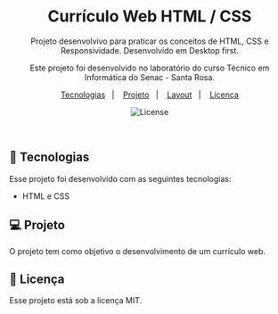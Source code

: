  <h1 align="center"> Currículo Web HTML / CSS </h1>

<p align="center">
Projeto desenvolvivo para praticar os conceitos de HTML, CSS e Responsividade. Desenvolvido em Desktop first.
</p>

<p align="center">
Este projeto foi desenvolvido no laboratório do curso Técnico em Informática do Senac - Santa Rosa.
</p>

<p align="center">
  <a href="#-tecnologias">Tecnologias</a>&nbsp;&nbsp;&nbsp;|&nbsp;&nbsp;&nbsp;
  <a href="#-projeto">Projeto</a>&nbsp;&nbsp;&nbsp;|&nbsp;&nbsp;&nbsp;
  <a href="#-layout">Layout</a>&nbsp;&nbsp;&nbsp;|&nbsp;&nbsp;&nbsp;
  <a href="#memo-licença">Licença</a>
</p>

<p align="center">
  <img alt="License" src="https://img.shields.io/static/v1?label=license&message=MIT&color=49AA26&labelColor=000000">
</p>

<br>

## 🚀 Tecnologias

Esse projeto foi desenvolvido com as seguintes tecnologias:

- HTML e CSS

## 💻 Projeto

O projeto tem como objetivo o desenvolvimento de um currículo web.

## :memo: Licença

Esse projeto está sob a licença MIT.